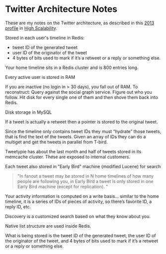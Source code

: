# Twitter Architecture Notes

These are my notes on the Twitter architecture, as described in this [2013 profile](http://highscalability.com/blog/2013/7/8/the-architecture-twitter-uses-to-deal-with-150m-active-users.html) in [High Scalability](http://highscalability.com).

Stored in each user's timeline in Redis:

   * tweet ID of the generated tweet
   * user ID of the originator of the tweet
   * 4 bytes of bits used to mark if it’s a retweet or a reply or something else.

Your home timeline sits in a Redis cluster and is 800 entries long.

Every active user is stored in RAM

If you are inactive (no login in > 30 days), you fall out of RAM.
To reconstruct:
Query against the social graph service. Figure out who you follow.
Hit disk for every single one of them and then shove them back into Redis. 

Disk storage in MySQL

If a tweet is actually a retweet then a pointer is stored to the original tweet.

Since the timeline only contains tweet IDs they must “hydrate” those tweets,
that is find the text of the tweets. Given an array of IDs they can do a
multiget and get the tweets in parallel from T-bird.

Tweetypie has about the last month and half of tweets stored in its memcache cluster.
These are exposed to internal customers.

Each tweet also stored in "Early Bird" machine (modified Lucene) for search

> "In fanout a tweet may be stored in N home timelines of how many people are
following you, in Early Bird a tweet is only stored in one Early Bird machine
(except for replication). "

Your activity information is computed on a write basis... similar to the home
timeline, it is a series of IDs of pieces of activity, so there’s favorite ID,
a reply ID, etc.

Discovery is a customized search based on what they know about you.

 Native list structure are used inside Redis.

What is being stored is the tweet ID of the generated tweet, the user ID of the originator of the tweet, and 4 bytes of bits used to mark if it’s a retweet or a reply or something else. 
